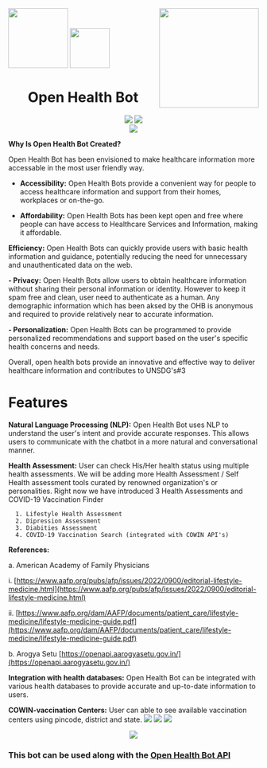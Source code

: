 <div margin-bottom="80%">
    <img src="https://vivifyassets.s3.ap-south-1.amazonaws.com/lifeeazy-logo1.png" align="right" width="200">
</div>

<div>
    <img src="https://user-images.githubusercontent.com/92524410/220310123-91c5a29e-03ad-4b13-aca7-e35f3eb5078d.png" width="120"/> 
    <img src="https://user-images.githubusercontent.com/92524410/217502426-8454bf20-7da8-4536-a049-a6bb7e96b09a.png" width="80"/> 
</div>


<h1 font-size="50px" align="center">Open Health Bot</h1>

<div align="center">
  
  <img src="https://img.shields.io/badge/Python-3.7-yellowgreen" />
  <img src="https://img.shields.io/badge/Release-1.0.0-blue" />

 </div>
 
 <div align="center">
 <img  src="https://user-images.githubusercontent.com/92524410/220831444-d5448222-4ead-4569-9cc5-588d362875c1.gif" />
  
</div>


**Why Is Open Health Bot Created?**
        
Open Health Bot has been envisioned to make healthcare information more accessable in the most user friendly way. 

- **Accessibility:** Open Health Bots provide a convenient way for people to access healthcare information and support from their homes, workplaces or on-the-go.

- **Affordability:** Open Health Bots has been kept open and free where people can have access to Healthcare Services and Information, making it affordable.

**Efficiency:** Open Health Bots can quickly provide users with basic health information and guidance, potentially reducing the need for unnecessary and unauthenticated data on the web.

**- Privacy:** Open Health Bots allow users to obtain healthcare information without sharing their personal information or identity. However to keep it spam free and clean, user need to authenticate as a human. Any demographic information which has been aksed by the OHB is anonymous and required to provide relatively near to accurate information.

**- Personalization:** Open Health Bots can be programmed to provide personalized recommendations and support based on the user's specific health concerns and needs.

Overall, open health bots provide an innovative and effective way to deliver healthcare information and contributes to UNSDG's#3 

# Features

**Natural Language Processing (NLP):** Open Health Bot uses NLP to understand the user's intent and provide accurate responses. This allows users to communicate with the chatbot in a more natural and conversational manner.

**Health Assessment:** User can check His/Her health status using multiple health assessments. We will be adding more Health Assessment / Self Health assessment tools curated by renowned organization's or personalities. Right now we have introduced 3 Health Assessments and COVID-19 Vaccination Finder

      1. Lifestyle Health Assessment 
      2. Dipression Assessment
      3. Diabities Assessment 
      4. COVID-19 Vaccination Search (integrated with COWIN API's)


  **References:**

  a. American Academy of Family Physicians 

  i. [https://www.aafp.org/pubs/afp/issues/2022/0900/editorial-lifestyle-medicine.html](https://www.aafp.org/pubs/afp/issues/2022/0900/editorial-lifestyle-medicine.html)

  ii. [https://www.aafp.org/dam/AAFP/documents/patient_care/lifestyle-medicine/lifestyle-medicine-guide.pdf](https://www.aafp.org/dam/AAFP/documents/patient_care/lifestyle-medicine/lifestyle-medicine-guide.pdf)

  b. Arogya Setu [https://openapi.aarogyasetu.gov.in/](https://openapi.aarogyasetu.gov.in/)



**Integration with health databases:** Open Health Bot can be integrated with various health databases to provide accurate and up-to-date information to users.

**COWIN-vaccination Centers:** User can able to see available vaccination centers using pincode, district and state.
<img src="https://user-images.githubusercontent.com/92524410/220832255-e3195014-e537-4f0d-93c8-d05594c07a9c.png">
<img src="https://user-images.githubusercontent.com/92524410/220833208-908c5c87-be53-4b57-bb0d-e07ede324a6f.png">
<img src="https://user-images.githubusercontent.com/92524410/220832276-f93ecb48-7ca4-4674-832f-cf2e4375eecf.png">




 

<p align="center">
<img src="https://vivifyassets.s3.ap-south-1.amazonaws.com/cropped-vivify_login.png" margin_left="100"/>
</p>
<h3>This bot can be used along with the <a href="https://github.com/vivifyhealthcare/Open-Health-Bot-API">Open Health Bot API</a></h3>
